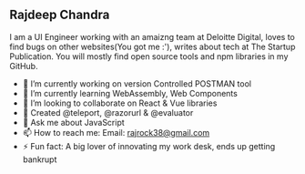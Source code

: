 ## Rajdeep Chandra

I am a UI Engineer working with an amaizng team at Deloitte Digital, loves to find bugs on other websites(You got me :'), writes about tech at The Startup Publication. You will mostly find open source tools and npm libraries in my GitHub.

- 🔭  I’m currently working on version Controlled POSTMAN tool
- 🌱  I’m currently learning WebAssembly, Web Components
- 👯  I’m looking to collaborate on React & Vue libraries
- 🤔  Created @teleport, @razorurl & @evaluator
- 💬  Ask me about JavaScript
- 📫  How to reach me: Email: rajrock38@gmail.com
- ⚡  Fun fact: A big lover of innovating my work desk, ends up getting bankrupt
